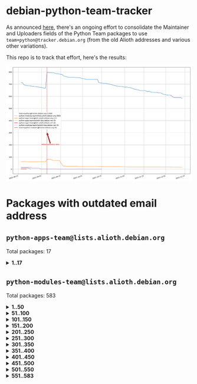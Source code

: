 # debian-python-team-tracker



As announced [here](https://lists.debian.org/debian-python/2021/08/msg00006.html), there's an ongoing effort to consolidate the Maintainer and Uploaders fields of the Python Team packages to use `team+python@tracker.debian.org` (from the old Alioth addresses and various other variations).



This repo is to track that effort, here's the results:



![Python team emails](images/python_team_emails.svg)


# Packages with outdated email address

## `python-apps-team@lists.alioth.debian.org`
Total packages: 17
<details>
<summary><b>1..17</b></summary>


| # | Package | Version |
| --- | --- | --- |
| 1 | [ctop](https://tracker.debian.org/ctop) | 1.0.0-2.1 |
| 2 | [cython](https://tracker.debian.org/cython) | 0.29.14-1 |
| 3 | [db2twitter](https://tracker.debian.org/db2twitter) | 0.6-1.1 |
| 4 | [dodgy](https://tracker.debian.org/dodgy) | 0.1.9-3 |
| 5 | [etm](https://tracker.debian.org/etm) | 3.2.30-1.1 |
| 6 | [firmware-microbit-micropython](https://tracker.debian.org/firmware-microbit-micropython) | 1.0.1-2 |
| 7 | [freealchemist](https://tracker.debian.org/freealchemist) | 0.5-1.1 |
| 8 | [kanboard-cli](https://tracker.debian.org/kanboard-cli) | 0.0.2-1.1 |
| 9 | [lightyears](https://tracker.debian.org/lightyears) | 1.4-2 |
| 10 | [muttdown](https://tracker.debian.org/muttdown) | 0.3.4-1 |
| 11 | [pipenv](https://tracker.debian.org/pipenv) | 11.9.0-1.1 |
| 12 | [prospector](https://tracker.debian.org/prospector) | 1.1.7-2 |
| 13 | [pybik](https://tracker.debian.org/pybik) | 3.0-3.1 |
| 14 | [retweet](https://tracker.debian.org/retweet) | 0.10-1.1 |
| 15 | [sen](https://tracker.debian.org/sen) | 0.6.1-0.1 |
| 16 | [sinntp](https://tracker.debian.org/sinntp) | 1.6-1.2 |
| 17 | [smem](https://tracker.debian.org/smem) | 1.5-1.1 |
</details>

## `python-modules-team@lists.alioth.debian.org`
Total packages: 583
<details>
<summary><b>1..50</b></summary>


| # | Package | Version |
| --- | --- | --- |
| 1 | [anorack](https://tracker.debian.org/anorack) | 0.2.7-1 |
| 2 | [anosql](https://tracker.debian.org/anosql) | 1.0.1-1 |
| 3 | [appdirs](https://tracker.debian.org/appdirs) | 1.4.4-1 |
| 4 | [asn1crypto](https://tracker.debian.org/asn1crypto) | 1.4.0-1 |
| 5 | [astral](https://tracker.debian.org/astral) | 1.6.1-2 |
| 6 | [authres](https://tracker.debian.org/authres) | 1.2.0-2 |
| 7 | [automat](https://tracker.debian.org/automat) | 20.2.0-1 |
| 8 | [azure-cosmos-table-python](https://tracker.debian.org/azure-cosmos-table-python) | 1.0.5+git20191025-5 |
| 9 | [bdist-nsi](https://tracker.debian.org/bdist-nsi) | 0.1.5-2 |
| 10 | [bernhard](https://tracker.debian.org/bernhard) | 0.2.6-2 |
| 11 | [betamax](https://tracker.debian.org/betamax) | 0.8.1-2 |
| 12 | [bibtexparser](https://tracker.debian.org/bibtexparser) | 1.1.0+ds-3 |
| 13 | [binaryornot](https://tracker.debian.org/binaryornot) | 0.4.4+dfsg-4 |
| 14 | [bitstruct](https://tracker.debian.org/bitstruct) | 8.9.0-1 |
| 15 | [case](https://tracker.debian.org/case) | 1.5.3+dfsg-3 |
| 16 | [cerealizer](https://tracker.debian.org/cerealizer) | 0.8.1-3 |
| 17 | [chardet](https://tracker.debian.org/chardet) | 4.0.0-1 |
| 18 | [chargebee-python](https://tracker.debian.org/chargebee-python) | 1.6.6-1 |
| 19 | [codicefiscale](https://tracker.debian.org/codicefiscale) | 0.9+ds0-2 |
| 20 | [colorclass](https://tracker.debian.org/colorclass) | 2.2.0-2.1 |
| 21 | [colorspacious](https://tracker.debian.org/colorspacious) | 1.1.2-2 |
| 22 | [commonmark](https://tracker.debian.org/commonmark) | 0.9.1-3 |
| 23 | [constantly](https://tracker.debian.org/constantly) | 15.1.0-2 |
| 24 | [contextlib2](https://tracker.debian.org/contextlib2) | 0.6.0.post1-1 |
| 25 | [cookiecutter](https://tracker.debian.org/cookiecutter) | 1.7.3-1 |
| 26 | [coreapi](https://tracker.debian.org/coreapi) | 2.3.3-4 |
| 27 | [coreschema](https://tracker.debian.org/coreschema) | 0.0.4-3 |
| 28 | [cov-core](https://tracker.debian.org/cov-core) | 1.15.0-3 |
| 29 | [cppy](https://tracker.debian.org/cppy) | 1.1.0-2 |
| 30 | [cram](https://tracker.debian.org/cram) | 0.7-4 |
| 31 | [cssutils](https://tracker.debian.org/cssutils) | 1.0.2-3 |
| 32 | [d2to1](https://tracker.debian.org/d2to1) | 0.2.12-2 |
| 33 | [deap](https://tracker.debian.org/deap) | 1.3.1-2 |
| 34 | [debiancontributors](https://tracker.debian.org/debiancontributors) | 0.7.8-2 |
| 35 | [devpi-common](https://tracker.debian.org/devpi-common) | 3.2.2-1.1 |
| 36 | [django-ajax-selects](https://tracker.debian.org/django-ajax-selects) | 1.7.0-3 |
| 37 | [django-bitfield](https://tracker.debian.org/django-bitfield) | 1.9.6-2 |
| 38 | [django-dirtyfields](https://tracker.debian.org/django-dirtyfields) | 1.3.1-2 |
| 39 | [django-downloadview](https://tracker.debian.org/django-downloadview) | 2.1.1-1 |
| 40 | [django-environ](https://tracker.debian.org/django-environ) | 0.4.4-2 |
| 41 | [django-filter](https://tracker.debian.org/django-filter) | 2.4.0-1 |
| 42 | [django-hvad](https://tracker.debian.org/django-hvad) | 1.8.0-1.1 |
| 43 | [django-js-reverse](https://tracker.debian.org/django-js-reverse) | 0.7.3-1.1 |
| 44 | [django-macaddress](https://tracker.debian.org/django-macaddress) | 1.5.0-2 |
| 45 | [django-markupfield](https://tracker.debian.org/django-markupfield) | 2.0.0-1 |
| 46 | [django-memoize](https://tracker.debian.org/django-memoize) | 2.2.0+dfsg-1 |
| 47 | [django-nose](https://tracker.debian.org/django-nose) | 1.4.6-2.1 |
| 48 | [django-notification](https://tracker.debian.org/django-notification) | 1.2.0-3 |
| 49 | [django-pagination](https://tracker.debian.org/django-pagination) | 1.0.7-4 |
| 50 | [django-paintstore](https://tracker.debian.org/django-paintstore) | 0.2-4 |
</details>
<details>
<summary><b>51..100</b></summary>

| # | Package | Version |
| --- | --- | --- |
| 51 | [django-picklefield](https://tracker.debian.org/django-picklefield) | 3.0.1-1 |
| 52 | [django-pipeline](https://tracker.debian.org/django-pipeline) | 1.6.14-3 |
| 53 | [django-q](https://tracker.debian.org/django-q) | 1.2.1-1 |
| 54 | [django-recurrence](https://tracker.debian.org/django-recurrence) | 1.10.3-1 |
| 55 | [django-simple-redis-admin](https://tracker.debian.org/django-simple-redis-admin) | 1.4.0-2 |
| 56 | [django-stronghold](https://tracker.debian.org/django-stronghold) | 0.3.0+debian-2 |
| 57 | [django-webpack-loader](https://tracker.debian.org/django-webpack-loader) | 0.6.0-2 |
| 58 | [django-websocket-redis](https://tracker.debian.org/django-websocket-redis) | 0.4.7-2 |
| 59 | [django-wkhtmltopdf](https://tracker.debian.org/django-wkhtmltopdf) | 3.3.0-1 |
| 60 | [django-xmlrpc](https://tracker.debian.org/django-xmlrpc) | 0.1.8-2 |
| 61 | [djangorestframework-api-key](https://tracker.debian.org/djangorestframework-api-key) | 2.0.0-2 |
| 62 | [dkimpy](https://tracker.debian.org/dkimpy) | 1.0.5-1 |
| 63 | [dnsdiag](https://tracker.debian.org/dnsdiag) | 1.7.0-1.1 |
| 64 | [dockerpty](https://tracker.debian.org/dockerpty) | 0.4.1-2 |
| 65 | [dominate](https://tracker.debian.org/dominate) | 2.3.1-2 |
| 66 | [drf-generators](https://tracker.debian.org/drf-generators) | 0.5.0-1 |
| 67 | [elasticsearch-curator](https://tracker.debian.org/elasticsearch-curator) | 5.8.1-1 |
| 68 | [enum34](https://tracker.debian.org/enum34) | 1.1.6-4 |
| 69 | [enzyme](https://tracker.debian.org/enzyme) | 0.4.1-2 |
| 70 | [exam](https://tracker.debian.org/exam) | 0.10.5-3 |
| 71 | [factory-boy](https://tracker.debian.org/factory-boy) | 2.11.1-3 |
| 72 | [faker](https://tracker.debian.org/faker) | 0.9.3-0.1 |
| 73 | [fakesleep](https://tracker.debian.org/fakesleep) | 0.1-2 |
| 74 | [fastchunking](https://tracker.debian.org/fastchunking) | 0.0.3-2 |
| 75 | [feedgenerator](https://tracker.debian.org/feedgenerator) | 1.9-2 |
| 76 | [flake8-polyfill](https://tracker.debian.org/flake8-polyfill) | 1.0.2-2 |
| 77 | [flask-api](https://tracker.debian.org/flask-api) | 1.1+dfsg-1.1 |
| 78 | [flask-babelex](https://tracker.debian.org/flask-babelex) | 0.9.4-1 |
| 79 | [flask-bcrypt](https://tracker.debian.org/flask-bcrypt) | 0.7.1-2 |
| 80 | [flask-compress](https://tracker.debian.org/flask-compress) | 1.4.0-3 |
| 81 | [flask-gravatar](https://tracker.debian.org/flask-gravatar) | 0.4.2-2 |
| 82 | [flask-htmlmin](https://tracker.debian.org/flask-htmlmin) | 1.3.2-2 |
| 83 | [flask-ldapconn](https://tracker.debian.org/flask-ldapconn) | 0.7.2-1.1 |
| 84 | [flask-limiter](https://tracker.debian.org/flask-limiter) | 1.0.1-2 |
| 85 | [flask-login](https://tracker.debian.org/flask-login) | 0.5.0-1 |
| 86 | [flask-mail](https://tracker.debian.org/flask-mail) | 0.9.1+dfsg1-1.1 |
| 87 | [flask-mongoengine](https://tracker.debian.org/flask-mongoengine) | 0.9.3-4 |
| 88 | [flask-multistatic](https://tracker.debian.org/flask-multistatic) | 1.0-2 |
| 89 | [flask-paranoid](https://tracker.debian.org/flask-paranoid) | 0.2.0-3.1 |
| 90 | [flask-script](https://tracker.debian.org/flask-script) | 2.0.6-2 |
| 91 | [flask-silk](https://tracker.debian.org/flask-silk) | 0.2-18 |
| 92 | [flask-wtf](https://tracker.debian.org/flask-wtf) | 0.14.3-1 |
| 93 | [flufl.bounce](https://tracker.debian.org/flufl.bounce) | 3.0.1-1 |
| 94 | [flufl.enum](https://tracker.debian.org/flufl.enum) | 4.1.1-3 |
| 95 | [flufl.i18n](https://tracker.debian.org/flufl.i18n) | 3.0.1-1 |
| 96 | [flufl.lock](https://tracker.debian.org/flufl.lock) | 5.0.1-1 |
| 97 | [flufl.password](https://tracker.debian.org/flufl.password) | 1.3-3 |
| 98 | [flufl.testing](https://tracker.debian.org/flufl.testing) | 0.7-2 |
| 99 | [gerritlib](https://tracker.debian.org/gerritlib) | 0.8.0-2 |
| 100 | [gmplot](https://tracker.debian.org/gmplot) | 1.2.0-2 |
</details>
<details>
<summary><b>101..150</b></summary>

| # | Package | Version |
| --- | --- | --- |
| 101 | [gtextfsm](https://tracker.debian.org/gtextfsm) | 1.1.0-2 |
| 102 | [gtts](https://tracker.debian.org/gtts) | 2.0.3-1 |
| 103 | [gtts-token](https://tracker.debian.org/gtts-token) | 1.1.3-1 |
| 104 | [guzzle-sphinx-theme](https://tracker.debian.org/guzzle-sphinx-theme) | 0.7.11-5 |
| 105 | [hachoir](https://tracker.debian.org/hachoir) | 3.1.0+dfsg-3 |
| 106 | [haproxy-log-analysis](https://tracker.debian.org/haproxy-log-analysis) | 2.0~b0-2 |
| 107 | [heapdict](https://tracker.debian.org/heapdict) | 1.0.1-1 |
| 108 | [hiro](https://tracker.debian.org/hiro) | 0.5-2 |
| 109 | [hypothesis-auto](https://tracker.debian.org/hypothesis-auto) | 1.1.4-2 |
| 110 | [importmagic](https://tracker.debian.org/importmagic) | 0.1.7-2 |
| 111 | [inflection](https://tracker.debian.org/inflection) | 0.3.1-2 |
| 112 | [isodate](https://tracker.debian.org/isodate) | 0.6.0-2 |
| 113 | [jaraco.itertools](https://tracker.debian.org/jaraco.itertools) | 2.0.1-4 |
| 114 | [javaproperties](https://tracker.debian.org/javaproperties) | 0.7.0-1 |
| 115 | [jpylyzer](https://tracker.debian.org/jpylyzer) | 2.0.0-3 |
| 116 | [json-tricks](https://tracker.debian.org/json-tricks) | 3.11.0-2 |
| 117 | [jsonhyperschema-codec](https://tracker.debian.org/jsonhyperschema-codec) | 1.0.3-2 |
| 118 | [junos-eznc](https://tracker.debian.org/junos-eznc) | 2.1.7-3 |
| 119 | [jupyter-sphinx-theme](https://tracker.debian.org/jupyter-sphinx-theme) | 0.0.6+ds1-10 |
| 120 | [kitchen](https://tracker.debian.org/kitchen) | 1.2.6-2 |
| 121 | [kivy](https://tracker.debian.org/kivy) | 1.11.0-2 |
| 122 | [lazr.delegates](https://tracker.debian.org/lazr.delegates) | 2.0.3-2 |
| 123 | [lazr.smtptest](https://tracker.debian.org/lazr.smtptest) | 2.0.3-2 |
| 124 | [lexicon](https://tracker.debian.org/lexicon) | 3.3.17-1 |
| 125 | [libthumbor](https://tracker.debian.org/libthumbor) | 1.3.3-2 |
| 126 | [logilab-constraint](https://tracker.debian.org/logilab-constraint) | 0.6.0-2 |
| 127 | [mako](https://tracker.debian.org/mako) | 1.1.3+ds1-2 |
| 128 | [manuel](https://tracker.debian.org/manuel) | 1.10.1-2 |
| 129 | [markupsafe](https://tracker.debian.org/markupsafe) | 1.1.1-1 |
| 130 | [mercurial-extension-utils](https://tracker.debian.org/mercurial-extension-utils) | 1.5.1-1 |
| 131 | [mercurial-extension-utils](https://tracker.debian.org/mercurial-extension-utils) | 1.5.1-3 |
| 132 | [mercurial-keyring](https://tracker.debian.org/mercurial-keyring) | 1.3.1-3 |
| 133 | [microsoft-authentication-extensions-for-python](https://tracker.debian.org/microsoft-authentication-extensions-for-python) | 0.3.0-1 |
| 134 | [milksnake](https://tracker.debian.org/milksnake) | 0.1.5-1 |
| 135 | [mimerender](https://tracker.debian.org/mimerender) | 0.6.0-2 |
| 136 | [mmllib](https://tracker.debian.org/mmllib) | 0.3.0.post1-2 |
| 137 | [mockldap](https://tracker.debian.org/mockldap) | 0.3.0-4 |
| 138 | [modernize](https://tracker.debian.org/modernize) | 0.7-2 |
| 139 | [moksha.common](https://tracker.debian.org/moksha.common) | 1.2.5-4 |
| 140 | [mrtparse](https://tracker.debian.org/mrtparse) | 1.6-2 |
| 141 | [musicbrainzngs](https://tracker.debian.org/musicbrainzngs) | 0.7.1-2 |
| 142 | [mutagen](https://tracker.debian.org/mutagen) | 1.45.1-2 |
| 143 | [mwic](https://tracker.debian.org/mwic) | 0.7.8-1 |
| 144 | [mysql-connector-python](https://tracker.debian.org/mysql-connector-python) | 8.0.15-2 |
| 145 | [nb2plots](https://tracker.debian.org/nb2plots) | 0.6-2 |
| 146 | [netmiko](https://tracker.debian.org/netmiko) | 2.4.2-1 |
| 147 | [networkx](https://tracker.debian.org/networkx) | 2.5+ds-2 |
| 148 | [nose](https://tracker.debian.org/nose) | 1.3.7-6 |
| 149 | [nose2](https://tracker.debian.org/nose2) | 0.9.2-1 |
| 150 | [nose2-cov](https://tracker.debian.org/nose2-cov) | 1.0a4-3 |
</details>
<details>
<summary><b>151..200</b></summary>

| # | Package | Version |
| --- | --- | --- |
| 151 | [ntplib](https://tracker.debian.org/ntplib) | 0.3.3-2 |
| 152 | [numpy-stl](https://tracker.debian.org/numpy-stl) | 2.9.0-1 |
| 153 | [numpydoc](https://tracker.debian.org/numpydoc) | 1.1.0-3 |
| 154 | [obsub](https://tracker.debian.org/obsub) | 0.2-4 |
| 155 | [okasha](https://tracker.debian.org/okasha) | 0.2.4-4 |
| 156 | [overpass](https://tracker.debian.org/overpass) | 0.7-1 |
| 157 | [pastescript](https://tracker.debian.org/pastescript) | 2.0.2-4 |
| 158 | [pcapy](https://tracker.debian.org/pcapy) | 0.11.4-2 |
| 159 | [pep8](https://tracker.debian.org/pep8) | 1.7.1-9 |
| 160 | [pep8-naming](https://tracker.debian.org/pep8-naming) | 0.10.0-1 |
| 161 | [pg8000](https://tracker.debian.org/pg8000) | 1.10.6-2 |
| 162 | [pidcat](https://tracker.debian.org/pidcat) | 2.1.0-4 |
| 163 | [pilkit](https://tracker.debian.org/pilkit) | 2.0-3 |
| 164 | [plastex](https://tracker.debian.org/plastex) | 2.1-2 |
| 165 | [portio](https://tracker.debian.org/portio) | 0.5-4 |
| 166 | [postgresfixture](https://tracker.debian.org/postgresfixture) | 0.4.2-1 |
| 167 | [power](https://tracker.debian.org/power) | 1.4+dfsg-4 |
| 168 | [pprintpp](https://tracker.debian.org/pprintpp) | 0.4.0-2 |
| 169 | [preggy](https://tracker.debian.org/preggy) | 1.4.4-1 |
| 170 | [prettytable](https://tracker.debian.org/prettytable) | 0.7.2-5 |
| 171 | [proxmoxer](https://tracker.debian.org/proxmoxer) | 1.0.3-2 |
| 172 | [ptable](https://tracker.debian.org/ptable) | 0.9.2-2 |
| 173 | [py-macaroon-bakery](https://tracker.debian.org/py-macaroon-bakery) | 1.3.1-1 |
| 174 | [py-radix](https://tracker.debian.org/py-radix) | 0.10.0-3 |
| 175 | [py3dns](https://tracker.debian.org/py3dns) | 3.2.1-1 |
| 176 | [pyasn1](https://tracker.debian.org/pyasn1) | 0.4.8-1 |
| 177 | [pybindgen](https://tracker.debian.org/pybindgen) | 0.20.0+dfsg1-2 |
| 178 | [pycairo](https://tracker.debian.org/pycairo) | 1.16.2-3 |
| 179 | [pycairo](https://tracker.debian.org/pycairo) | 1.16.2-4 |
| 180 | [pycallgraph](https://tracker.debian.org/pycallgraph) | 1.1.3-1.2 |
| 181 | [pycifrw](https://tracker.debian.org/pycifrw) | 4.4-2 |
| 182 | [pyclamd](https://tracker.debian.org/pyclamd) | 0.4.0-2 |
| 183 | [pycodestyle](https://tracker.debian.org/pycodestyle) | 2.6.0-1 |
| 184 | [pycxx](https://tracker.debian.org/pycxx) | 7.1.4-0.2 |
| 185 | [pydbus](https://tracker.debian.org/pydbus) | 0.6.0-4 |
| 186 | [pydenticon](https://tracker.debian.org/pydenticon) | 0.3.1-2 |
| 187 | [pydispatcher](https://tracker.debian.org/pydispatcher) | 2.0.5-2 |
| 188 | [pydle](https://tracker.debian.org/pydle) | 0.9.4-2 |
| 189 | [pyeapi](https://tracker.debian.org/pyeapi) | 0.8.1-2 |
| 190 | [pyee](https://tracker.debian.org/pyee) | 7.0.2-1 |
| 191 | [pyenchant](https://tracker.debian.org/pyenchant) | 3.2.0-1 |
| 192 | [pyfg](https://tracker.debian.org/pyfg) | 0.50-2 |
| 193 | [pyfiglet](https://tracker.debian.org/pyfiglet) | 0.8.0+dfsg-1 |
| 194 | [pyfribidi](https://tracker.debian.org/pyfribidi) | 0.12.0+repack-7 |
| 195 | [pygame](https://tracker.debian.org/pygame) | 1.9.6+dfsg-2 |
| 196 | [pygeoif](https://tracker.debian.org/pygeoif) | 0.7-2 |
| 197 | [pygments](https://tracker.debian.org/pygments) | 2.3.1+dfsg-3 |
| 198 | [pygtail](https://tracker.debian.org/pygtail) | 0.6.1-2 |
| 199 | [pygtkspellcheck](https://tracker.debian.org/pygtkspellcheck) | 4.0.5-2 |
| 200 | [pyhamcrest](https://tracker.debian.org/pyhamcrest) | 1.9.0-3 |
</details>
<details>
<summary><b>201..250</b></summary>

| # | Package | Version |
| --- | --- | --- |
| 201 | [pyinotify](https://tracker.debian.org/pyinotify) | 0.9.6-1.3 |
| 202 | [pyiosxr](https://tracker.debian.org/pyiosxr) | 0.52-1.1 |
| 203 | [pyjavaproperties](https://tracker.debian.org/pyjavaproperties) | 0.7-2 |
| 204 | [pyjokes](https://tracker.debian.org/pyjokes) | 0.5.0-3 |
| 205 | [pykcs11](https://tracker.debian.org/pykcs11) | 1.5.10-1 |
| 206 | [pylama](https://tracker.debian.org/pylama) | 7.4.3-3 |
| 207 | [pylibmc](https://tracker.debian.org/pylibmc) | 1.5.2-3 |
| 208 | [pylint-celery](https://tracker.debian.org/pylint-celery) | 0.3-5 |
| 209 | [pylint-common](https://tracker.debian.org/pylint-common) | 0.2.5-4 |
| 210 | [pylint-django](https://tracker.debian.org/pylint-django) | 2.0.13-1 |
| 211 | [pylint-flask](https://tracker.debian.org/pylint-flask) | 0.5-4 |
| 212 | [pylint-plugin-utils](https://tracker.debian.org/pylint-plugin-utils) | 0.6-1 |
| 213 | [pymacs](https://tracker.debian.org/pymacs) | 0.25-3 |
| 214 | [pymodbus](https://tracker.debian.org/pymodbus) | 2.1.0+dfsg-2 |
| 215 | [pynag](https://tracker.debian.org/pynag) | 1.1.2+dfsg-2 |
| 216 | [pynliner](https://tracker.debian.org/pynliner) | 0.8.0-2 |
| 217 | [pyopengl](https://tracker.debian.org/pyopengl) | 3.1.5+dfsg-1 |
| 218 | [pyparsing](https://tracker.debian.org/pyparsing) | 2.4.7-1 |
| 219 | [pyprind](https://tracker.debian.org/pyprind) | 2.11.2-2 |
| 220 | [pyquery](https://tracker.debian.org/pyquery) | 1.2.9-4 |
| 221 | [pyrad](https://tracker.debian.org/pyrad) | 2.1-2 |
| 222 | [pyrsistent](https://tracker.debian.org/pyrsistent) | 0.15.5-1 |
| 223 | [pysimplesoap](https://tracker.debian.org/pysimplesoap) | 1.16.2-3 |
| 224 | [pysmi](https://tracker.debian.org/pysmi) | 0.3.2-2 |
| 225 | [pysodium](https://tracker.debian.org/pysodium) | 0.7.0-2 |
| 226 | [pyspf](https://tracker.debian.org/pyspf) | 2.0.14-2 |
| 227 | [pysrt](https://tracker.debian.org/pysrt) | 1.0.1-2 |
| 228 | [pyssim](https://tracker.debian.org/pyssim) | 0.2-2 |
| 229 | [pytaglib](https://tracker.debian.org/pytaglib) | 0.3.6+dfsg-2 |
| 230 | [pytds](https://tracker.debian.org/pytds) | 1.10.0-1 |
| 231 | [pytest-arraydiff](https://tracker.debian.org/pytest-arraydiff) | 0.3-1 |
| 232 | [pytest-bdd](https://tracker.debian.org/pytest-bdd) | 3.2.1-1 |
| 233 | [pytest-cookies](https://tracker.debian.org/pytest-cookies) | 0.4.0-1 |
| 234 | [pytest-django](https://tracker.debian.org/pytest-django) | 3.5.1-1 |
| 235 | [pytest-expect](https://tracker.debian.org/pytest-expect) | 1.1.0-2 |
| 236 | [pytest-forked](https://tracker.debian.org/pytest-forked) | 1.3.0-1 |
| 237 | [pytest-httpbin](https://tracker.debian.org/pytest-httpbin) | 1.0.0-2 |
| 238 | [pytest-instafail](https://tracker.debian.org/pytest-instafail) | 0.4.2-1 |
| 239 | [pytest-remotedata](https://tracker.debian.org/pytest-remotedata) | 0.3.2-1 |
| 240 | [pytest-runner](https://tracker.debian.org/pytest-runner) | 2.11.1-1.2 |
| 241 | [pytest-sugar](https://tracker.debian.org/pytest-sugar) | 0.9.4-1 |
| 242 | [pytest-tornado](https://tracker.debian.org/pytest-tornado) | 0.8.1-1 |
| 243 | [pytest-vcr](https://tracker.debian.org/pytest-vcr) | 1.0.2-2 |
| 244 | [python-activipy](https://tracker.debian.org/python-activipy) | 0.1-7 |
| 245 | [python-adal](https://tracker.debian.org/python-adal) | 1.2.2-1 |
| 246 | [python-aiohttp-session](https://tracker.debian.org/python-aiohttp-session) | 2.9.0-2 |
| 247 | [python-aioinflux](https://tracker.debian.org/python-aioinflux) | 0.9.0-2 |
| 248 | [python-aiomeasures](https://tracker.debian.org/python-aiomeasures) | 0.5.14-3 |
| 249 | [python-amqplib](https://tracker.debian.org/python-amqplib) | 1.0.2-2 |
| 250 | [python-apptools](https://tracker.debian.org/python-apptools) | 4.5.0-1.1 |
</details>
<details>
<summary><b>251..300</b></summary>

| # | Package | Version |
| --- | --- | --- |
| 251 | [python-aptly](https://tracker.debian.org/python-aptly) | 0.12.10-2 |
| 252 | [python-args](https://tracker.debian.org/python-args) | 0.1.0-3 |
| 253 | [python-arpy](https://tracker.debian.org/python-arpy) | 1.1.1-4 |
| 254 | [python-astor](https://tracker.debian.org/python-astor) | 0.8.1-1 |
| 255 | [python-base58](https://tracker.debian.org/python-base58) | 1.0.3-1.1 |
| 256 | [python-bcdoc](https://tracker.debian.org/python-bcdoc) | 0.16.0-2 |
| 257 | [python-bioblend](https://tracker.debian.org/python-bioblend) | 0.7.0-3 |
| 258 | [python-bitbucket-api](https://tracker.debian.org/python-bitbucket-api) | 0.5.0-3 |
| 259 | [python-box](https://tracker.debian.org/python-box) | 3.4.6-2 |
| 260 | [python-btrees](https://tracker.debian.org/python-btrees) | 4.3.1-2 |
| 261 | [python-cachecontrol](https://tracker.debian.org/python-cachecontrol) | 0.12.6-1 |
| 262 | [python-can](https://tracker.debian.org/python-can) | 3.3.2.final~github-2 |
| 263 | [python-cement](https://tracker.debian.org/python-cement) | 2.10.0-2 |
| 264 | [python-cerberus](https://tracker.debian.org/python-cerberus) | 1.3.2-1 |
| 265 | [python-click-log](https://tracker.debian.org/python-click-log) | 0.2.1-2 |
| 266 | [python-clint](https://tracker.debian.org/python-clint) | 0.5.1-3 |
| 267 | [python-cluster](https://tracker.debian.org/python-cluster) | 1.3.3-3 |
| 268 | [python-cmarkgfm](https://tracker.debian.org/python-cmarkgfm) | 0.4.2-1 |
| 269 | [python-coloredlogs](https://tracker.debian.org/python-coloredlogs) | 7.3-2 |
| 270 | [python-colour](https://tracker.debian.org/python-colour) | 0.1.5-2 |
| 271 | [python-consul](https://tracker.debian.org/python-consul) | 0.7.1-1.1 |
| 272 | [python-cookies](https://tracker.debian.org/python-cookies) | 2.2.1-3 |
| 273 | [python-cpuinfo](https://tracker.debian.org/python-cpuinfo) | 5.0.0-2 |
| 274 | [python-crcmod](https://tracker.debian.org/python-crcmod) | 1.7+dfsg-2 |
| 275 | [python-cs](https://tracker.debian.org/python-cs) | 2.7.1-1 |
| 276 | [python-cssselect2](https://tracker.debian.org/python-cssselect2) | 0.3.0-1 |
| 277 | [python-dbfread](https://tracker.debian.org/python-dbfread) | 2.0.7-3 |
| 278 | [python-decorator](https://tracker.debian.org/python-decorator) | 4.4.2-2 |
| 279 | [python-demjson](https://tracker.debian.org/python-demjson) | 2.2.4-5 |
| 280 | [python-diaspy](https://tracker.debian.org/python-diaspy) | 0.6.0-2 |
| 281 | [python-dict2xml](https://tracker.debian.org/python-dict2xml) | 1.7.0-1 |
| 282 | [python-dictobj](https://tracker.debian.org/python-dictobj) | 0.4-4 |
| 283 | [python-distro](https://tracker.debian.org/python-distro) | 1.5.0-1 |
| 284 | [python-distutils-extra](https://tracker.debian.org/python-distutils-extra) | 2.45 |
| 285 | [python-django-casclient](https://tracker.debian.org/python-django-casclient) | 1.5.3-1 |
| 286 | [python-django-dbconn-retry](https://tracker.debian.org/python-django-dbconn-retry) | 0.1.5-1.1 |
| 287 | [python-django-etcd-settings](https://tracker.debian.org/python-django-etcd-settings) | 0.1.13+dfsg-3 |
| 288 | [python-django-gravatar2](https://tracker.debian.org/python-django-gravatar2) | 1.4.4-2 |
| 289 | [python-django-jsonfield](https://tracker.debian.org/python-django-jsonfield) | 1.4.0-2 |
| 290 | [python-django-push-notifications](https://tracker.debian.org/python-django-push-notifications) | 1.4.1-1 |
| 291 | [python-django-simple-history](https://tracker.debian.org/python-django-simple-history) | 2.7.0-1.1 |
| 292 | [python-django-split-settings](https://tracker.debian.org/python-django-split-settings) | 0.3.0-2 |
| 293 | [python-docutils](https://tracker.debian.org/python-docutils) | 0.16+dfsg-2 |
| 294 | [python-doubleratchet](https://tracker.debian.org/python-doubleratchet) | 0.6.0-2 |
| 295 | [python-dpkt](https://tracker.debian.org/python-dpkt) | 1.9.2-2 |
| 296 | [python-easywebdav](https://tracker.debian.org/python-easywebdav) | 1.2.0-8 |
| 297 | [python-envisage](https://tracker.debian.org/python-envisage) | 4.9.0-2.1 |
| 298 | [python-envparse](https://tracker.debian.org/python-envparse) | 0.2.0-2 |
| 299 | [python-envs](https://tracker.debian.org/python-envs) | 1.2.6-1.1 |
| 300 | [python-epc](https://tracker.debian.org/python-epc) | 0.0.5-3 |
</details>
<details>
<summary><b>301..350</b></summary>

| # | Package | Version |
| --- | --- | --- |
| 301 | [python-etcd](https://tracker.debian.org/python-etcd) | 0.4.5-2 |
| 302 | [python-ethtool](https://tracker.debian.org/python-ethtool) | 0.14-3 |
| 303 | [python-ewmh](https://tracker.debian.org/python-ewmh) | 0.1.6-2 |
| 304 | [python-exotel](https://tracker.debian.org/python-exotel) | 0.1.5-2 |
| 305 | [python-feather-format](https://tracker.debian.org/python-feather-format) | 0.3.1+dfsg1-4 |
| 306 | [python-flaky](https://tracker.debian.org/python-flaky) | 3.7.0-1 |
| 307 | [python-flask-marshmallow](https://tracker.debian.org/python-flask-marshmallow) | 0.10.1-4 |
| 308 | [python-flask-seeder](https://tracker.debian.org/python-flask-seeder) | 0.1~a2-2 |
| 309 | [python-ftputil](https://tracker.debian.org/python-ftputil) | 3.4-3 |
| 310 | [python-genty](https://tracker.debian.org/python-genty) | 1.3.2-1 |
| 311 | [python-geoip](https://tracker.debian.org/python-geoip) | 1.3.2-3 |
| 312 | [python-geoip2](https://tracker.debian.org/python-geoip2) | 2.9.0+dfsg1-2 |
| 313 | [python-getdns](https://tracker.debian.org/python-getdns) | 1.0.0~b1-2 |
| 314 | [python-gflags](https://tracker.debian.org/python-gflags) | 1.5.1-7 |
| 315 | [python-glob2](https://tracker.debian.org/python-glob2) | 0.5-3 |
| 316 | [python-hashids](https://tracker.debian.org/python-hashids) | 1.3.1-1 |
| 317 | [python-hidapi](https://tracker.debian.org/python-hidapi) | 0.9.0.post3-2 |
| 318 | [python-hiredis](https://tracker.debian.org/python-hiredis) | 1.0.1-1 |
| 319 | [python-hpilo](https://tracker.debian.org/python-hpilo) | 4.3-3 |
| 320 | [python-html2text](https://tracker.debian.org/python-html2text) | 2020.1.16-1 |
| 321 | [python-http-parser](https://tracker.debian.org/python-http-parser) | 0.9.0-1 |
| 322 | [python-httptools](https://tracker.debian.org/python-httptools) | 0.1.1-1 |
| 323 | [python-icalendar](https://tracker.debian.org/python-icalendar) | 4.0.3-4 |
| 324 | [python-idna](https://tracker.debian.org/python-idna) | 2.10-1 |
| 325 | [python-iniparse](https://tracker.debian.org/python-iniparse) | 0.4-3 |
| 326 | [python-ipaddr](https://tracker.debian.org/python-ipaddr) | 2.2.0-4 |
| 327 | [python-ipaddress](https://tracker.debian.org/python-ipaddress) | 1.0.23-1 |
| 328 | [python-ipfix](https://tracker.debian.org/python-ipfix) | 0.9.7-2 |
| 329 | [python-irodsclient](https://tracker.debian.org/python-irodsclient) | 0.8.1-2 |
| 330 | [python-isc-dhcp-leases](https://tracker.debian.org/python-isc-dhcp-leases) | 0.9.1-2 |
| 331 | [python-iso3166](https://tracker.debian.org/python-iso3166) | 0.8.git20170319-2 |
| 332 | [python-isoweek](https://tracker.debian.org/python-isoweek) | 1.3.3-3 |
| 333 | [python-jmespath](https://tracker.debian.org/python-jmespath) | 0.10.0-1 |
| 334 | [python-jsonrpc](https://tracker.debian.org/python-jsonrpc) | 1.13.0-1 |
| 335 | [python-junit-xml](https://tracker.debian.org/python-junit-xml) | 1.9-1 |
| 336 | [python-kanboard](https://tracker.debian.org/python-kanboard) | 1.0.1-1.1 |
| 337 | [python-langdetect](https://tracker.debian.org/python-langdetect) | 1.0.7-4 |
| 338 | [python-ldap](https://tracker.debian.org/python-ldap) | 3.2.0-4 |
| 339 | [python-ldapdomaindump](https://tracker.debian.org/python-ldapdomaindump) | 0.9.3-1 |
| 340 | [python-libguess](https://tracker.debian.org/python-libguess) | 1.1-4 |
| 341 | [python-logfury](https://tracker.debian.org/python-logfury) | 0.1.2-4 |
| 342 | [python-lupa](https://tracker.debian.org/python-lupa) | 1.9+dfsg-1 |
| 343 | [python-mailer](https://tracker.debian.org/python-mailer) | 0.8.1-4 |
| 344 | [python-mastodon](https://tracker.debian.org/python-mastodon) | 1.5.1-1 |
| 345 | [python-mccabe](https://tracker.debian.org/python-mccabe) | 0.6.1-3 |
| 346 | [python-measurement](https://tracker.debian.org/python-measurement) | 2.0.1-2 |
| 347 | [python-mechanize](https://tracker.debian.org/python-mechanize) | 1:0.4.5-2 |
| 348 | [python-meld3](https://tracker.debian.org/python-meld3) | 1.0.2-3 |
| 349 | [python-mnemonic](https://tracker.debian.org/python-mnemonic) | 0.19-1 |
| 350 | [python-model-mommy](https://tracker.debian.org/python-model-mommy) | 1.6.0-2 |
</details>
<details>
<summary><b>351..400</b></summary>

| # | Package | Version |
| --- | --- | --- |
| 351 | [python-morris](https://tracker.debian.org/python-morris) | 1.2-2 |
| 352 | [python-mpegdash](https://tracker.debian.org/python-mpegdash) | 0.2.0-1 |
| 353 | [python-msrestazure](https://tracker.debian.org/python-msrestazure) | 0.6.2-1 |
| 354 | [python-multidict](https://tracker.debian.org/python-multidict) | 5.1.0-1 |
| 355 | [python-munch](https://tracker.debian.org/python-munch) | 2.3.2-2 |
| 356 | [python-murmurhash](https://tracker.debian.org/python-murmurhash) | 1.0.2-1 |
| 357 | [python-nacl](https://tracker.debian.org/python-nacl) | 1.4.0-1 |
| 358 | [python-nine](https://tracker.debian.org/python-nine) | 1.1.0-1 |
| 359 | [python-noise](https://tracker.debian.org/python-noise) | 1.2.3-3 |
| 360 | [python-notify2](https://tracker.debian.org/python-notify2) | 0.3-4 |
| 361 | [python-ntlm-auth](https://tracker.debian.org/python-ntlm-auth) | 1.4.0-1 |
| 362 | [python-oauth](https://tracker.debian.org/python-oauth) | 1.0.1-6 |
| 363 | [python-offtrac](https://tracker.debian.org/python-offtrac) | 0.1.0-2.1 |
| 364 | [python-ofxclient](https://tracker.debian.org/python-ofxclient) | 2.0.4-2 |
| 365 | [python-opcua](https://tracker.debian.org/python-opcua) | 0.98.11-1 |
| 366 | [python-openid-cla](https://tracker.debian.org/python-openid-cla) | 1.2-2 |
| 367 | [python-openid-teams](https://tracker.debian.org/python-openid-teams) | 1.2-2 |
| 368 | [python-openidc-client](https://tracker.debian.org/python-openidc-client) | 0.6.0-1.1 |
| 369 | [python-opentimestamps](https://tracker.debian.org/python-opentimestamps) | 0.4.1-1 |
| 370 | [python-padme](https://tracker.debian.org/python-padme) | 1.1.1-3 |
| 371 | [python-pampy](https://tracker.debian.org/python-pampy) | 1.8.4-2 |
| 372 | [python-pamqp](https://tracker.debian.org/python-pamqp) | 2.3.0-2 |
| 373 | [python-parse-type](https://tracker.debian.org/python-parse-type) | 0.3.4-3 |
| 374 | [python-path-and-address](https://tracker.debian.org/python-path-and-address) | 2.0.1-2 |
| 375 | [python-pathtools](https://tracker.debian.org/python-pathtools) | 0.1.2-4 |
| 376 | [python-paypal](https://tracker.debian.org/python-paypal) | 1.2.5-3 |
| 377 | [python-peakutils](https://tracker.debian.org/python-peakutils) | 1.3.3+ds-2 |
| 378 | [python-pem](https://tracker.debian.org/python-pem) | 19.1.0-1 |
| 379 | [python-persistent](https://tracker.debian.org/python-persistent) | 4.6.4-0.2 |
| 380 | [python-pex](https://tracker.debian.org/python-pex) | 1.1.14-3.1 |
| 381 | [python-pgbouncer](https://tracker.debian.org/python-pgbouncer) | 0.0.9-3 |
| 382 | [python-pgpdump](https://tracker.debian.org/python-pgpdump) | 1.5-2 |
| 383 | [python-pgspecial](https://tracker.debian.org/python-pgspecial) | 1.11.10+dfsg1-1 |
| 384 | [python-phonenumbers](https://tracker.debian.org/python-phonenumbers) | 8.12.1-1 |
| 385 | [python-picklable-itertools](https://tracker.debian.org/python-picklable-itertools) | 0.1.1-3 |
| 386 | [python-plaster](https://tracker.debian.org/python-plaster) | 1.0-2 |
| 387 | [python-plaster-pastedeploy](https://tracker.debian.org/python-plaster-pastedeploy) | 0.5-3 |
| 388 | [python-prctl](https://tracker.debian.org/python-prctl) | 1.7-2 |
| 389 | [python-preshed](https://tracker.debian.org/python-preshed) | 3.0.2-1 |
| 390 | [python-pretend](https://tracker.debian.org/python-pretend) | 1.0.9-1 |
| 391 | [python-prettylog](https://tracker.debian.org/python-prettylog) | 0.1.0-2 |
| 392 | [python-priority](https://tracker.debian.org/python-priority) | 1.3.0-3 |
| 393 | [python-progress](https://tracker.debian.org/python-progress) | 1.5-1 |
| 394 | [python-progressbar](https://tracker.debian.org/python-progressbar) | 2.5-2 |
| 395 | [python-prov](https://tracker.debian.org/python-prov) | 1.5.2-2 |
| 396 | [python-pskc](https://tracker.debian.org/python-pskc) | 1.1-3 |
| 397 | [python-publicsuffix2](https://tracker.debian.org/python-publicsuffix2) | 2.20191221-2 |
| 398 | [python-py-zipkin](https://tracker.debian.org/python-py-zipkin) | 0.15.0-1.1 |
| 399 | [python-pyasn1-modules](https://tracker.debian.org/python-pyasn1-modules) | 0.2.1-1 |
| 400 | [python-pyface](https://tracker.debian.org/python-pyface) | 6.1.2-2 |
</details>
<details>
<summary><b>401..450</b></summary>

| # | Package | Version |
| --- | --- | --- |
| 401 | [python-pyftpdlib](https://tracker.debian.org/python-pyftpdlib) | 1.5.4-2 |
| 402 | [python-pygerrit2](https://tracker.debian.org/python-pygerrit2) | 2.0.4-2 |
| 403 | [python-pygtrie](https://tracker.debian.org/python-pygtrie) | 2.2-1.1 |
| 404 | [python-pypump](https://tracker.debian.org/python-pypump) | 0.7-3 |
| 405 | [python-pysnmp4-apps](https://tracker.debian.org/python-pysnmp4-apps) | 0.3.2-2.2 |
| 406 | [python-pysnmp4-mibs](https://tracker.debian.org/python-pysnmp4-mibs) | 0.1.3-3 |
| 407 | [python-pytest-benchmark](https://tracker.debian.org/python-pytest-benchmark) | 3.2.2-2 |
| 408 | [python-pyvmomi](https://tracker.debian.org/python-pyvmomi) | 6.7.1-3 |
| 409 | [python-qtpy](https://tracker.debian.org/python-qtpy) | 1.9.0-3 |
| 410 | [python-rarfile](https://tracker.debian.org/python-rarfile) | 3.1-1 |
| 411 | [python-ratelimiter](https://tracker.debian.org/python-ratelimiter) | 1.2.0.post0-1 |
| 412 | [python-redisearch-py](https://tracker.debian.org/python-redisearch-py) | 1.0.0-1 |
| 413 | [python-releases](https://tracker.debian.org/python-releases) | 1.6.3-1 |
| 414 | [python-repoze.lru](https://tracker.debian.org/python-repoze.lru) | 0.7-2 |
| 415 | [python-repoze.sphinx.autointerface](https://tracker.debian.org/python-repoze.sphinx.autointerface) | 0.8-0.2 |
| 416 | [python-repoze.tm2](https://tracker.debian.org/python-repoze.tm2) | 2.0-2 |
| 417 | [python-requests-ntlm](https://tracker.debian.org/python-requests-ntlm) | 1.1.0-1.1 |
| 418 | [python-requirements-detector](https://tracker.debian.org/python-requirements-detector) | 0.6-2 |
| 419 | [python-restless](https://tracker.debian.org/python-restless) | 2.1.1-2 |
| 420 | [python-roman](https://tracker.debian.org/python-roman) | 2.0.0-4 |
| 421 | [python-rpaths](https://tracker.debian.org/python-rpaths) | 0.13-1.1 |
| 422 | [python-rply](https://tracker.debian.org/python-rply) | 0.7.7-2 |
| 423 | [python-schedutils](https://tracker.debian.org/python-schedutils) | 0.6-2.1 |
| 424 | [python-schema](https://tracker.debian.org/python-schema) | 0.6.7-3 |
| 425 | [python-schroot](https://tracker.debian.org/python-schroot) | 0.4-4 |
| 426 | [python-scp](https://tracker.debian.org/python-scp) | 0.13.0-2 |
| 427 | [python-scrapy-djangoitem](https://tracker.debian.org/python-scrapy-djangoitem) | 1.1.1-4 |
| 428 | [python-scripttest](https://tracker.debian.org/python-scripttest) | 1.3-3 |
| 429 | [python-scruffy](https://tracker.debian.org/python-scruffy) | 0.3.3-2 |
| 430 | [python-sdnotify](https://tracker.debian.org/python-sdnotify) | 0.3.1-2 |
| 431 | [python-serverfiles](https://tracker.debian.org/python-serverfiles) | 0.3.0-1 |
| 432 | [python-service-identity](https://tracker.debian.org/python-service-identity) | 18.1.0-6 |
| 433 | [python-sexpdata](https://tracker.debian.org/python-sexpdata) | 0.0.3-2 |
| 434 | [python-shade](https://tracker.debian.org/python-shade) | 1.30.0-3 |
| 435 | [python-shellescape](https://tracker.debian.org/python-shellescape) | 3.4.1-4 |
| 436 | [python-simpy](https://tracker.debian.org/python-simpy) | 2.3.1+dfsg-2 |
| 437 | [python-simpy3](https://tracker.debian.org/python-simpy3) | 3.0.11-2 |
| 438 | [python-slimmer](https://tracker.debian.org/python-slimmer) | 0.1.30-8 |
| 439 | [python-slugify](https://tracker.debian.org/python-slugify) | 4.0.0-1 |
| 440 | [python-smstrade](https://tracker.debian.org/python-smstrade) | 0.2.4-6 |
| 441 | [python-socketpool](https://tracker.debian.org/python-socketpool) | 0.5.3-5 |
| 442 | [python-sphinx-issues](https://tracker.debian.org/python-sphinx-issues) | 1.2.0-2 |
| 443 | [python-spur](https://tracker.debian.org/python-spur) | 0.3.21-1 |
| 444 | [python-srp](https://tracker.debian.org/python-srp) | 1.0.15-1 |
| 445 | [python-statsd](https://tracker.debian.org/python-statsd) | 3.3.0-2 |
| 446 | [python-stopit](https://tracker.debian.org/python-stopit) | 1.1.2-1 |
| 447 | [python-structlog](https://tracker.debian.org/python-structlog) | 20.1.0-1 |
| 448 | [python-sunlight](https://tracker.debian.org/python-sunlight) | 1.1.5-3 |
| 449 | [python-suntime](https://tracker.debian.org/python-suntime) | 1.2.5-2 |
| 450 | [python-tblib](https://tracker.debian.org/python-tblib) | 1.7.0-1 |
</details>
<details>
<summary><b>451..500</b></summary>

| # | Package | Version |
| --- | --- | --- |
| 451 | [python-tempita](https://tracker.debian.org/python-tempita) | 0.5.2-6 |
| 452 | [python-tesserocr](https://tracker.debian.org/python-tesserocr) | 2.5.0-1 |
| 453 | [python-test-server](https://tracker.debian.org/python-test-server) | 0.0.27-2 |
| 454 | [python-testing.common.database](https://tracker.debian.org/python-testing.common.database) | 2.0.0-2 |
| 455 | [python-testing.mysqld](https://tracker.debian.org/python-testing.mysqld) | 1.4.0-4 |
| 456 | [python-testing.postgresql](https://tracker.debian.org/python-testing.postgresql) | 1.3.0-2 |
| 457 | [python-thriftpy](https://tracker.debian.org/python-thriftpy) | 0.3.9+ds1-1 |
| 458 | [python-timeline](https://tracker.debian.org/python-timeline) | 0.0.7-2 |
| 459 | [python-tinycss](https://tracker.debian.org/python-tinycss) | 0.4-3 |
| 460 | [python-tinycss2](https://tracker.debian.org/python-tinycss2) | 1.0.2-1 |
| 461 | [python-tktreectrl](https://tracker.debian.org/python-tktreectrl) | 2.0.2-3 |
| 462 | [python-toml](https://tracker.debian.org/python-toml) | 0.10.1-1 |
| 463 | [python-traits](https://tracker.debian.org/python-traits) | 5.2.0-2 |
| 464 | [python-traitsui](https://tracker.debian.org/python-traitsui) | 6.1.3-3 |
| 465 | [python-translationstring](https://tracker.debian.org/python-translationstring) | 1.4-1 |
| 466 | [python-trie](https://tracker.debian.org/python-trie) | 0.2+ds-2 |
| 467 | [python-twitter](https://tracker.debian.org/python-twitter) | 3.3-2 |
| 468 | [python-typeguard](https://tracker.debian.org/python-typeguard) | 2.2.2-1.1 |
| 469 | [python-tzlocal](https://tracker.debian.org/python-tzlocal) | 2.1-1 |
| 470 | [python-udatetime](https://tracker.debian.org/python-udatetime) | 0.0.16-4 |
| 471 | [python-unicodecsv](https://tracker.debian.org/python-unicodecsv) | 0.14.1-2 |
| 472 | [python-unidiff](https://tracker.debian.org/python-unidiff) | 0.5.5-2 |
| 473 | [python-urlobject](https://tracker.debian.org/python-urlobject) | 2.4.3-3 |
| 474 | [python-urwidtrees](https://tracker.debian.org/python-urwidtrees) | 1.0.3.dev0-1 |
| 475 | [python-utils](https://tracker.debian.org/python-utils) | 2.3.0-2 |
| 476 | [python-vagrant](https://tracker.debian.org/python-vagrant) | 0.5.15-3 |
| 477 | [python-venusian](https://tracker.debian.org/python-venusian) | 3.0.0-1 |
| 478 | [python-vobject](https://tracker.debian.org/python-vobject) | 0.9.6.1-0.2 |
| 479 | [python-webencodings](https://tracker.debian.org/python-webencodings) | 0.5.1-2 |
| 480 | [python-webob](https://tracker.debian.org/python-webob) | 1:1.8.6-1.1 |
| 481 | [python-wget](https://tracker.debian.org/python-wget) | 3.2-3 |
| 482 | [python-wheezy.template](https://tracker.debian.org/python-wheezy.template) | 0.1.167-2 |
| 483 | [python-whoosh](https://tracker.debian.org/python-whoosh) | 2.7.4+git6-g9134ad92-5 |
| 484 | [python-wither](https://tracker.debian.org/python-wither) | 1.1-2 |
| 485 | [python-wsgilog](https://tracker.debian.org/python-wsgilog) | 0.3.1-3 |
| 486 | [python-x3dh](https://tracker.debian.org/python-x3dh) | 0.5.8-2 |
| 487 | [python-xeddsa](https://tracker.debian.org/python-xeddsa) | 0.4.6-2 |
| 488 | [python-yaswfp](https://tracker.debian.org/python-yaswfp) | 0.9.3-1.1 |
| 489 | [python-zc.customdoctests](https://tracker.debian.org/python-zc.customdoctests) | 1.0.1-2 |
| 490 | [python-zipp](https://tracker.debian.org/python-zipp) | 1.0.0-3 |
| 491 | [python-zxcvbn](https://tracker.debian.org/python-zxcvbn) | 4.4.28-2 |
| 492 | [python3-proselint](https://tracker.debian.org/python3-proselint) | 0.10.2-2 |
| 493 | [pythondialog](https://tracker.debian.org/pythondialog) | 3.5.1-1 |
| 494 | [pythonmagick](https://tracker.debian.org/pythonmagick) | 0.9.19-6 |
| 495 | [pytoml](https://tracker.debian.org/pytoml) | 0.1.21-1 |
| 496 | [pyuca](https://tracker.debian.org/pyuca) | 1.2-2 |
| 497 | [pyutilib](https://tracker.debian.org/pyutilib) | 5.8.0-1 |
| 498 | [pywavelets](https://tracker.debian.org/pywavelets) | 1.1.1-1 |
| 499 | [pywinrm](https://tracker.debian.org/pywinrm) | 0.3.0-2 |
| 500 | [quark-sphinx-theme](https://tracker.debian.org/quark-sphinx-theme) | 0.5.1-2 |
</details>
<details>
<summary><b>501..550</b></summary>

| # | Package | Version |
| --- | --- | --- |
| 501 | [readlike](https://tracker.debian.org/readlike) | 0.1.3-1.1 |
| 502 | [recommonmark](https://tracker.debian.org/recommonmark) | 0.6.0+ds-1 |
| 503 | [redis-py-cluster](https://tracker.debian.org/redis-py-cluster) | 2.0.0-1 |
| 504 | [reentry](https://tracker.debian.org/reentry) | 1.3.1-1 |
| 505 | [reparser](https://tracker.debian.org/reparser) | 1.4.3-1 |
| 506 | [requests-aws](https://tracker.debian.org/requests-aws) | 0.1.5-2 |
| 507 | [restrictedpython](https://tracker.debian.org/restrictedpython) | 4.0~b3-2 |
| 508 | [ripe-atlas-cousteau](https://tracker.debian.org/ripe-atlas-cousteau) | 1.4.2-3 |
| 509 | [ripe-atlas-sagan](https://tracker.debian.org/ripe-atlas-sagan) | 1.2.2-2 |
| 510 | [robot-detection](https://tracker.debian.org/robot-detection) | 0.4.0-2 |
| 511 | [routes](https://tracker.debian.org/routes) | 2.5.1-1 |
| 512 | [sgmllib3k](https://tracker.debian.org/sgmllib3k) | 1.0.0-3 |
| 513 | [simplegeneric](https://tracker.debian.org/simplegeneric) | 0.8.1-3 |
| 514 | [singledispatch](https://tracker.debian.org/singledispatch) | 3.4.0.3-3 |
| 515 | [sireader](https://tracker.debian.org/sireader) | 1.1.1-2 |
| 516 | [sleekxmpp](https://tracker.debian.org/sleekxmpp) | 1.3.3-6 |
| 517 | [slimit](https://tracker.debian.org/slimit) | 0.8.1-4 |
| 518 | [smartypants](https://tracker.debian.org/smartypants) | 2.0.0-2 |
| 519 | [social-auth-app-django](https://tracker.debian.org/social-auth-app-django) | 3.1.0-2.1 |
| 520 | [social-auth-core](https://tracker.debian.org/social-auth-core) | 3.1.0-1.1 |
| 521 | [sortedcontainers](https://tracker.debian.org/sortedcontainers) | 2.1.0-2 |
| 522 | [sparql-wrapper-python](https://tracker.debian.org/sparql-wrapper-python) | 1.8.5-1 |
| 523 | [speaklater](https://tracker.debian.org/speaklater) | 1.3-5 |
| 524 | [sphinx](https://tracker.debian.org/sphinx) | 1.8.5-2 |
| 525 | [sphinx](https://tracker.debian.org/sphinx) | 1.8.5-3 |
| 526 | [sphinx](https://tracker.debian.org/sphinx) | 1.8.5-4 |
| 527 | [sphinx](https://tracker.debian.org/sphinx) | 1.8.5-5 |
| 528 | [sphinx](https://tracker.debian.org/sphinx) | 1.8.5-7 |
| 529 | [sphinx](https://tracker.debian.org/sphinx) | 1.8.5-9 |
| 530 | [sphinx](https://tracker.debian.org/sphinx) | 2.4.3-2 |
| 531 | [sphinx](https://tracker.debian.org/sphinx) | 2.4.3-4 |
| 532 | [sphinx](https://tracker.debian.org/sphinx) | 3.2.1-1 |
| 533 | [sphinx-autorun](https://tracker.debian.org/sphinx-autorun) | 1.1.0-3.1 |
| 534 | [sphinx-celery](https://tracker.debian.org/sphinx-celery) | 2.0.0-1 |
| 535 | [sphinx-intl](https://tracker.debian.org/sphinx-intl) | 2.0.1-2 |
| 536 | [sphinxcontrib-devhelp](https://tracker.debian.org/sphinxcontrib-devhelp) | 1.0.2-2 |
| 537 | [sphinxcontrib-doxylink](https://tracker.debian.org/sphinxcontrib-doxylink) | 1.5-1 |
| 538 | [sphinxcontrib-log-cabinet](https://tracker.debian.org/sphinxcontrib-log-cabinet) | 1.0.1-2 |
| 539 | [sphinxcontrib-qthelp](https://tracker.debian.org/sphinxcontrib-qthelp) | 1.0.3-2 |
| 540 | [sphinxcontrib-rubydomain](https://tracker.debian.org/sphinxcontrib-rubydomain) | 0.1~dev-20100804-2 |
| 541 | [sphinxcontrib-websupport](https://tracker.debian.org/sphinxcontrib-websupport) | 1.2.4-1 |
| 542 | [sphinxtesters](https://tracker.debian.org/sphinxtesters) | 0.2.3-1 |
| 543 | [sqlalchemy](https://tracker.debian.org/sqlalchemy) | 1.3.15+ds1-1 |
| 544 | [sshpubkeys](https://tracker.debian.org/sshpubkeys) | 3.1.0-2.1 |
| 545 | [sshtunnel](https://tracker.debian.org/sshtunnel) | 0.1.4-2 |
| 546 | [stardicter](https://tracker.debian.org/stardicter) | 1.2-1 |
| 547 | [straight.plugin](https://tracker.debian.org/straight.plugin) | 1.4.1-3 |
| 548 | [stsci.distutils](https://tracker.debian.org/stsci.distutils) | 0.3.7-5 |
| 549 | [subvertpy](https://tracker.debian.org/subvertpy) | 0.11.0~git20191228+2423bf1-3 |
| 550 | [tagpy](https://tracker.debian.org/tagpy) | 2013.1-7 |
</details>
<details>
<summary><b>551..583</b></summary>

| # | Package | Version |
| --- | --- | --- |
| 551 | [terminaltables](https://tracker.debian.org/terminaltables) | 3.1.0-3 |
| 552 | [texext](https://tracker.debian.org/texext) | 0.6.6-2 |
| 553 | [tinydb](https://tracker.debian.org/tinydb) | 3.15.2-2 |
| 554 | [tldextract](https://tracker.debian.org/tldextract) | 2.2.1-1 |
| 555 | [translation-finder](https://tracker.debian.org/translation-finder) | 1.0-1 |
| 556 | [transmissionrpc](https://tracker.debian.org/transmissionrpc) | 0.11-4 |
| 557 | [twodict](https://tracker.debian.org/twodict) | 1.2-2 |
| 558 | [txws](https://tracker.debian.org/txws) | 0.9.1-4 |
| 559 | [txzmq](https://tracker.debian.org/txzmq) | 0.8.0-2 |
| 560 | [typogrify](https://tracker.debian.org/typogrify) | 1:2.0.7-2 |
| 561 | [u-msgpack-python](https://tracker.debian.org/u-msgpack-python) | 2.3.0-2 |
| 562 | [utidylib](https://tracker.debian.org/utidylib) | 0.5-3 |
| 563 | [validators](https://tracker.debian.org/validators) | 0.14.2-2 |
| 564 | [vcr.py](https://tracker.debian.org/vcr.py) | 4.0.2-1 |
| 565 | [vim-autopep8](https://tracker.debian.org/vim-autopep8) | 1.2.0-2 |
| 566 | [vsts-cd-manager](https://tracker.debian.org/vsts-cd-manager) | 1.0.2-3 |
| 567 | [wchartype](https://tracker.debian.org/wchartype) | 0.1-2 |
| 568 | [wcwidth](https://tracker.debian.org/wcwidth) | 0.1.9+dfsg1-2 |
| 569 | [webpy](https://tracker.debian.org/webpy) | 1:0.61-1 |
| 570 | [wheel](https://tracker.debian.org/wheel) | 0.34.2-1 |
| 571 | [whichcraft](https://tracker.debian.org/whichcraft) | 0.4.1-2 |
| 572 | [wikitrans](https://tracker.debian.org/wikitrans) | 1.3-1 |
| 573 | [willow](https://tracker.debian.org/willow) | 1.4-1 |
| 574 | [wlc](https://tracker.debian.org/wlc) | 1.2-1 |
| 575 | [wokkel](https://tracker.debian.org/wokkel) | 18.0.0-3.1 |
| 576 | [wsgiproxy2](https://tracker.debian.org/wsgiproxy2) | 0.4.5-1.1 |
| 577 | [wtf-peewee](https://tracker.debian.org/wtf-peewee) | 3.0.0+dfsg-2 |
| 578 | [wtforms](https://tracker.debian.org/wtforms) | 2.2.1-2 |
| 579 | [xhtml2pdf](https://tracker.debian.org/xhtml2pdf) | 0.2.4-1 |
| 580 | [xlwt](https://tracker.debian.org/xlwt) | 1.3.0-3 |
| 581 | [zc.lockfile](https://tracker.debian.org/zc.lockfile) | 2.0-1 |
| 582 | [zict](https://tracker.debian.org/zict) | 2.0.0-1 |
| 583 | [zope.deprecation](https://tracker.debian.org/zope.deprecation) | 4.4.0-4 |
</details>
